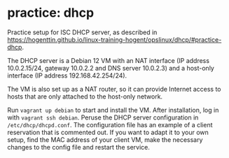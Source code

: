 # practice: dhcp

Practice setup for ISC DHCP server, as described in <https://hogenttin.github.io/linux-training-hogent/opslinux/dhcp/#practice-dhcp>.

The DHCP server is a Debian 12 VM with an NAT interface (IP address 10.0.2.15/24, gateway 10.0.2.2 and DNS server 10.0.2.3) and a host-only interface (IP address 192.168.42.254/24).

The VM is also set up as a NAT router, so it can provide Internet access to hosts that are only attached to the host-only network.

Run `vagrant up debian` to start and install the VM. After installation, log in with `vagrant ssh debian`. Peruse the DHCP server configuration in `/etc/dhcp/dhcpd.conf`. The configuration file has an example of a client reservation that is commented out. If you want to adapt it to your own setup, find the MAC address of your client VM, make the necessary changes to the config file and restart the service.

